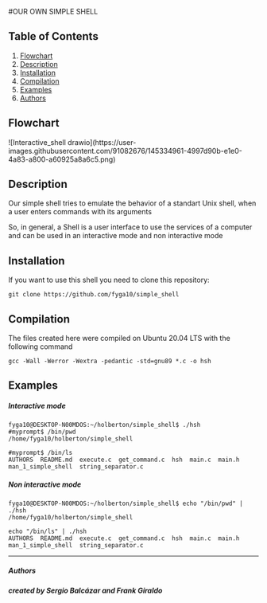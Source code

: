 #OUR OWN SIMPLE SHELL
## Table of Contents
1. [Flowchart](#Flowchart)
2. [Description](#Description)
3. [Installation](#Installation)
4. [Compilation](#installation)
5. [Examples](#examples)
6. [Authors](#Authors)
<h2>Flowchart</h2>
<img>![Interactive_shell drawio](https://user-images.githubusercontent.com/91082676/145334961-4997d90b-e1e0-4a83-a800-a60925a8a6c5.png)</img>
<h2>Description</h2>
<p>Our simple shell tries to emulate the behavior of a standart Unix shell, when a user enters commands with its arguments</p>
<p>So, in general, a Shell is a user interface to use the services of a computer and can be used in an interactive mode and non interactive mode<p>
<h2>Installation</h2>
<p>If you want to use this shell you need to clone this repository:</p>

    git clone https://github.com/fyga10/simple_shell
<h2>Compilation</h2>
</p>The files created here were compiled on Ubuntu 20.04 LTS with the following command</p>

    gcc -Wall -Werror -Wextra -pedantic -std=gnu89 *.c -o hsh
<h2>Examples</h2>
<h5>Interactive mode</h5>

    fyga10@DESKTOP-N00MDOS:~/holberton/simple_shell$ ./hsh
    #myprompt$ /bin/pwd
    /home/fyga10/holberton/simple_shell

    #myprompt$ /bin/ls
    AUTHORS  README.md  execute.c  get_command.c  hsh  main.c  main.h  man_1_simple_shell  string_separator.c
<h5>Non interactive mode</h5>

    fyga10@DESKTOP-N00MDOS:~/holberton/simple_shell$ echo "/bin/pwd" | ./hsh
    /home/fyga10/holberton/simple_shell

    echo "/bin/ls" | ./hsh
    AUTHORS  README.md  execute.c  get_command.c  hsh  main.c  main.h  man_1_simple_shell  string_separator.c

***
<h5>Authors</h5>
<strong><em>created by Sergio Balcázar and Frank Giraldo</em></strong>
